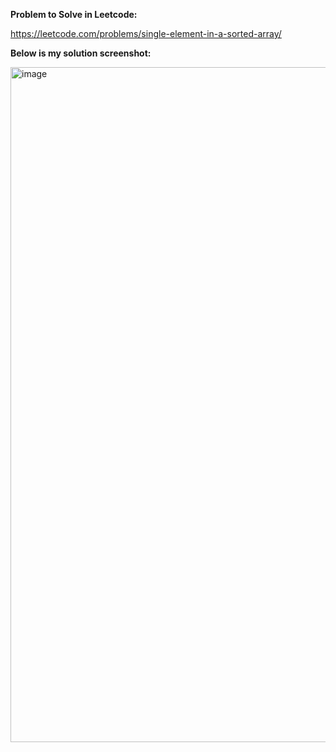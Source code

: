 **Problem to Solve in Leetcode:**

https://leetcode.com/problems/single-element-in-a-sorted-array/

**Below is my solution screenshot:**

<img width="1920" height="1080" alt="image" src="https://github.com/user-attachments/assets/21c63a2d-8ad1-4146-8f60-458c6bae6171" />

